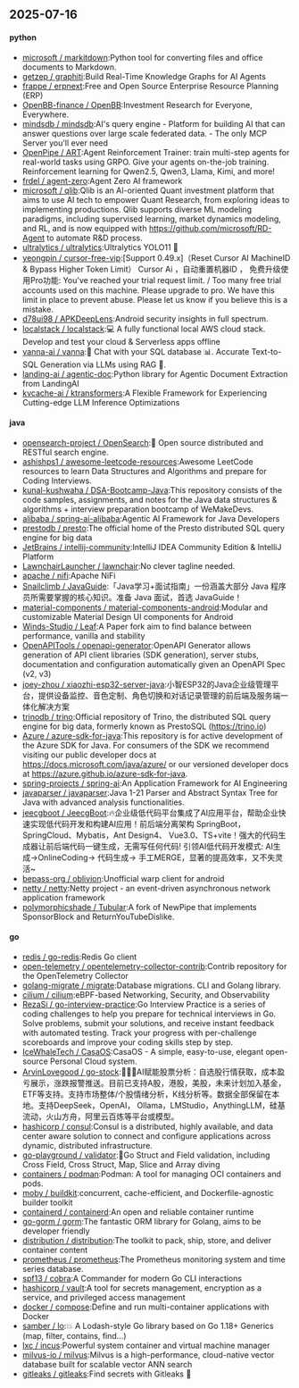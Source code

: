 ## 2025-07-16

#### python
* [microsoft / markitdown](https://github.com/microsoft/markitdown):Python tool for converting files and office documents to Markdown.
* [getzep / graphiti](https://github.com/getzep/graphiti):Build Real-Time Knowledge Graphs for AI Agents
* [frappe / erpnext](https://github.com/frappe/erpnext):Free and Open Source Enterprise Resource Planning (ERP)
* [OpenBB-finance / OpenBB](https://github.com/OpenBB-finance/OpenBB):Investment Research for Everyone, Everywhere.
* [mindsdb / mindsdb](https://github.com/mindsdb/mindsdb):AI's query engine - Platform for building AI that can answer questions over large scale federated data. - The only MCP Server you'll ever need
* [OpenPipe / ART](https://github.com/OpenPipe/ART):Agent Reinforcement Trainer: train multi-step agents for real-world tasks using GRPO. Give your agents on-the-job training. Reinforcement learning for Qwen2.5, Qwen3, Llama, Kimi, and more!
* [frdel / agent-zero](https://github.com/frdel/agent-zero):Agent Zero AI framework
* [microsoft / qlib](https://github.com/microsoft/qlib):Qlib is an AI-oriented Quant investment platform that aims to use AI tech to empower Quant Research, from exploring ideas to implementing productions. Qlib supports diverse ML modeling paradigms, including supervised learning, market dynamics modeling, and RL, and is now equipped with https://github.com/microsoft/RD-Agent to automate R&D process.
* [ultralytics / ultralytics](https://github.com/ultralytics/ultralytics):Ultralytics YOLO11 🚀
* [yeongpin / cursor-free-vip](https://github.com/yeongpin/cursor-free-vip):[Support 0.49.x]（Reset Cursor AI MachineID & Bypass Higher Token Limit） Cursor Ai ，自动重置机器ID ， 免费升级使用Pro功能: You've reached your trial request limit. / Too many free trial accounts used on this machine. Please upgrade to pro. We have this limit in place to prevent abuse. Please let us know if you believe this is a mistake.
* [d78ui98 / APKDeepLens](https://github.com/d78ui98/APKDeepLens):Android security insights in full spectrum.
* [localstack / localstack](https://github.com/localstack/localstack):💻 A fully functional local AWS cloud stack. Develop and test your cloud & Serverless apps offline
* [vanna-ai / vanna](https://github.com/vanna-ai/vanna):🤖 Chat with your SQL database 📊. Accurate Text-to-SQL Generation via LLMs using RAG 🔄.
* [landing-ai / agentic-doc](https://github.com/landing-ai/agentic-doc):Python library for Agentic Document Extraction from LandingAI
* [kvcache-ai / ktransformers](https://github.com/kvcache-ai/ktransformers):A Flexible Framework for Experiencing Cutting-edge LLM Inference Optimizations

#### java
* [opensearch-project / OpenSearch](https://github.com/opensearch-project/OpenSearch):🔎 Open source distributed and RESTful search engine.
* [ashishps1 / awesome-leetcode-resources](https://github.com/ashishps1/awesome-leetcode-resources):Awesome LeetCode resources to learn Data Structures and Algorithms and prepare for Coding Interviews.
* [kunal-kushwaha / DSA-Bootcamp-Java](https://github.com/kunal-kushwaha/DSA-Bootcamp-Java):This repository consists of the code samples, assignments, and notes for the Java data structures & algorithms + interview preparation bootcamp of WeMakeDevs.
* [alibaba / spring-ai-alibaba](https://github.com/alibaba/spring-ai-alibaba):Agentic AI Framework for Java Developers
* [prestodb / presto](https://github.com/prestodb/presto):The official home of the Presto distributed SQL query engine for big data
* [JetBrains / intellij-community](https://github.com/JetBrains/intellij-community):IntelliJ IDEA Community Edition & IntelliJ Platform
* [LawnchairLauncher / lawnchair](https://github.com/LawnchairLauncher/lawnchair):No clever tagline needed.
* [apache / nifi](https://github.com/apache/nifi):Apache NiFi
* [Snailclimb / JavaGuide](https://github.com/Snailclimb/JavaGuide):「Java学习+面试指南」一份涵盖大部分 Java 程序员所需要掌握的核心知识。准备 Java 面试，首选 JavaGuide！
* [material-components / material-components-android](https://github.com/material-components/material-components-android):Modular and customizable Material Design UI components for Android
* [Winds-Studio / Leaf](https://github.com/Winds-Studio/Leaf):A Paper fork aim to find balance between performance, vanilla and stability
* [OpenAPITools / openapi-generator](https://github.com/OpenAPITools/openapi-generator):OpenAPI Generator allows generation of API client libraries (SDK generation), server stubs, documentation and configuration automatically given an OpenAPI Spec (v2, v3)
* [joey-zhou / xiaozhi-esp32-server-java](https://github.com/joey-zhou/xiaozhi-esp32-server-java):小智ESP32的Java企业级管理平台，提供设备监控、音色定制、角色切换和对话记录管理的前后端及服务端一体化解决方案
* [trinodb / trino](https://github.com/trinodb/trino):Official repository of Trino, the distributed SQL query engine for big data, formerly known as PrestoSQL (https://trino.io)
* [Azure / azure-sdk-for-java](https://github.com/Azure/azure-sdk-for-java):This repository is for active development of the Azure SDK for Java. For consumers of the SDK we recommend visiting our public developer docs at https://docs.microsoft.com/java/azure/ or our versioned developer docs at https://azure.github.io/azure-sdk-for-java.
* [spring-projects / spring-ai](https://github.com/spring-projects/spring-ai):An Application Framework for AI Engineering
* [javaparser / javaparser](https://github.com/javaparser/javaparser):Java 1-21 Parser and Abstract Syntax Tree for Java with advanced analysis functionalities.
* [jeecgboot / JeecgBoot](https://github.com/jeecgboot/JeecgBoot):🔥企业级低代码平台集成了AI应用平台，帮助企业快速实现低代码开发和构建AI应用！前后端分离架构 SpringBoot，SpringCloud、Mybatis，Ant Design4、 Vue3.0、TS+vite！强大的代码生成器让前后端代码一键生成，无需写任何代码! 引领AI低代码开发模式: AI生成->OnlineCoding-> 代码生成-> 手工MERGE，显著的提高效率，又不失灵活~
* [bepass-org / oblivion](https://github.com/bepass-org/oblivion):Unofficial warp client for android
* [netty / netty](https://github.com/netty/netty):Netty project - an event-driven asynchronous network application framework
* [polymorphicshade / Tubular](https://github.com/polymorphicshade/Tubular):A fork of NewPipe that implements SponsorBlock and ReturnYouTubeDislike.

#### go
* [redis / go-redis](https://github.com/redis/go-redis):Redis Go client
* [open-telemetry / opentelemetry-collector-contrib](https://github.com/open-telemetry/opentelemetry-collector-contrib):Contrib repository for the OpenTelemetry Collector
* [golang-migrate / migrate](https://github.com/golang-migrate/migrate):Database migrations. CLI and Golang library.
* [cilium / cilium](https://github.com/cilium/cilium):eBPF-based Networking, Security, and Observability
* [RezaSi / go-interview-practice](https://github.com/RezaSi/go-interview-practice):Go Interview Practice is a series of coding challenges to help you prepare for technical interviews in Go. Solve problems, submit your solutions, and receive instant feedback with automated testing. Track your progress with per-challenge scoreboards and improve your coding skills step by step.
* [IceWhaleTech / CasaOS](https://github.com/IceWhaleTech/CasaOS):CasaOS - A simple, easy-to-use, elegant open-source Personal Cloud system.
* [ArvinLovegood / go-stock](https://github.com/ArvinLovegood/go-stock):🦄🦄🦄AI赋能股票分析：自选股行情获取，成本盈亏展示，涨跌报警推送。目前已支持A股，港股，美股，未来计划加入基金，ETF等支持。支持市场整体/个股情绪分析，K线分析等。数据全部保留在本地。支持DeepSeek，OpenAI， Ollama，LMStudio，AnythingLLM，硅基流动，火山方舟，阿里云百炼等平台或模型。
* [hashicorp / consul](https://github.com/hashicorp/consul):Consul is a distributed, highly available, and data center aware solution to connect and configure applications across dynamic, distributed infrastructure.
* [go-playground / validator](https://github.com/go-playground/validator):💯Go Struct and Field validation, including Cross Field, Cross Struct, Map, Slice and Array diving
* [containers / podman](https://github.com/containers/podman):Podman: A tool for managing OCI containers and pods.
* [moby / buildkit](https://github.com/moby/buildkit):concurrent, cache-efficient, and Dockerfile-agnostic builder toolkit
* [containerd / containerd](https://github.com/containerd/containerd):An open and reliable container runtime
* [go-gorm / gorm](https://github.com/go-gorm/gorm):The fantastic ORM library for Golang, aims to be developer friendly
* [distribution / distribution](https://github.com/distribution/distribution):The toolkit to pack, ship, store, and deliver container content
* [prometheus / prometheus](https://github.com/prometheus/prometheus):The Prometheus monitoring system and time series database.
* [spf13 / cobra](https://github.com/spf13/cobra):A Commander for modern Go CLI interactions
* [hashicorp / vault](https://github.com/hashicorp/vault):A tool for secrets management, encryption as a service, and privileged access management
* [docker / compose](https://github.com/docker/compose):Define and run multi-container applications with Docker
* [samber / lo](https://github.com/samber/lo):💥 A Lodash-style Go library based on Go 1.18+ Generics (map, filter, contains, find...)
* [lxc / incus](https://github.com/lxc/incus):Powerful system container and virtual machine manager
* [milvus-io / milvus](https://github.com/milvus-io/milvus):Milvus is a high-performance, cloud-native vector database built for scalable vector ANN search
* [gitleaks / gitleaks](https://github.com/gitleaks/gitleaks):Find secrets with Gitleaks 🔑
